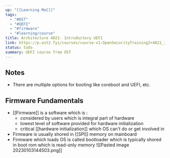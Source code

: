 ```yaml
---
up: "[[Learning MoC]]"
tags:
  - "#OST"
  - "#UEFI"
  - "#firmware"
  - "#learning/course"
title: Architecture 4021- Introductory UEFI
link: https://p.ost2.fyi/courses/course-v1:OpenSecurityTraining2+4021_Intro_UEFI+2022_v1
status: todo
summary: UEFI course from OST
---
```


## Notes

- There are multiple options for booting like coreboot and UEFI, etc.


## Firmware Fundamentals

- [[Firmware]] is a software which is :
	- considered by users which is integral part of hardware
	- lowest level of software provided for hardware initialization
	- critical [[hardware initialization]] which OS can't do or get involved in
- Firmware is usually shored in [[SPI]] memory on mainboard
- Firmware which loads OS is called bootloader which is typically shored in boot rom which is read-only memory
![[Pasted image 20230103144503.png]] 